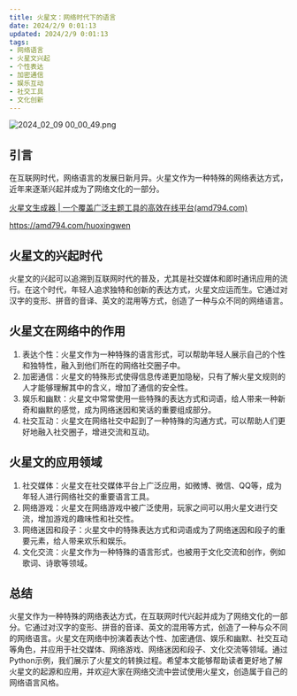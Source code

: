 ```yaml
---
title: 火星文：网络时代下的语言
date: 2024/2/9 0:01:13
updated: 2024/2/9 0:01:13
tags:
- 网络语言
- 火星文兴起
- 个性表达
- 加密通信
- 娱乐互动
- 社交工具
- 文化创新
---
```



<img src="https://static.cmdragon.cn/blog/images/2024_02_09 00_00_49.png@blog" title="2024_02_09 00_00_49.png" alt="2024_02_09 00_00_49.png"/>

## 引言

在互联网时代，网络语言的发展日新月异。火星文作为一种特殊的网络表达方式，近年来逐渐兴起并成为了网络文化的一部分。

[火星文生成器 | 一个覆盖广泛主题工具的高效在线平台(amd794.com)](https://amd794.com/huoxingwen)

https://amd794.com/huoxingwen

## 火星文的兴起时代 

火星文的兴起可以追溯到互联网时代的普及，尤其是社交媒体和即时通讯应用的流行。在这个时代，年轻人追求独特和创新的表达方式，火星文应运而生。它通过对汉字的变形、拼音的音译、英文的混用等方式，创造了一种与众不同的网络语言。

## 火星文在网络中的作用

1.  表达个性：火星文作为一种特殊的语言形式，可以帮助年轻人展示自己的个性和独特性，融入到他们所在的网络社交圈子中。
1.  加密通信：火星文的特殊形式使得信息传递更加隐秘，只有了解火星文规则的人才能够理解其中的含义，增加了通信的安全性。
1.  娱乐和幽默：火星文中常常使用一些特殊的表达方式和词语，给人带来一种新奇和幽默的感觉，成为网络迷因和笑话的重要组成部分。
1.  社交互动：火星文在网络社交中起到了一种特殊的沟通方式，可以帮助人们更好地融入社交圈子，增进交流和互动。

## 火星文的应用领域

1.  社交媒体：火星文在社交媒体平台上广泛应用，如微博、微信、QQ等，成为年轻人进行网络社交的重要语言工具。
1.  网络游戏：火星文在网络游戏中被广泛使用，玩家之间可以用火星文进行交流，增加游戏的趣味性和社交性。
1.  网络迷因和段子：火星文中的特殊表达方式和词语成为了网络迷因和段子的重要元素，给人带来欢乐和娱乐。
1.  文化交流：火星文作为一种特殊的语言形式，也被用于文化交流和创作，例如歌词、诗歌等领域。


## 总结

火星文作为一种特殊的网络表达方式，在互联网时代兴起并成为了网络文化的一部分。它通过对汉字的变形、拼音的音译、英文的混用等方式，创造了一种与众不同的网络语言。火星文在网络中扮演着表达个性、加密通信、娱乐和幽默、社交互动等角色，并应用于社交媒体、网络游戏、网络迷因和段子、文化交流等领域。通过Python示例，我们展示了火星文的转换过程。希望本文能够帮助读者更好地了解火星文的起源和应用，并欢迎大家在网络交流中尝试使用火星文，创造属于自己的网络语言风格。


